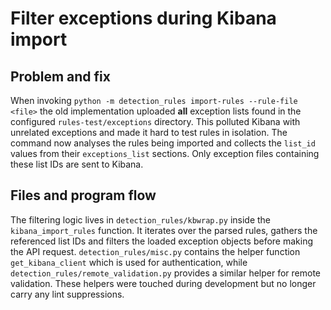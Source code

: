 # Filter exceptions during Kibana import

## Problem and fix

When invoking `python -m detection_rules import-rules --rule-file <file>` the old
implementation uploaded **all** exception lists found in the configured
`rules-test/exceptions` directory. This polluted Kibana with unrelated exceptions
and made it hard to test rules in isolation. The command now analyses the rules
being imported and collects the `list_id` values from their `exceptions_list`
sections. Only exception files containing these list IDs are sent to Kibana.

## Files and program flow

The filtering logic lives in `detection_rules/kbwrap.py` inside the
`kibana_import_rules` function. It iterates over the parsed rules, gathers the
referenced list IDs and filters the loaded exception objects before making the
API request. `detection_rules/misc.py` contains the helper function
`get_kibana_client` which is used for authentication, while
`detection_rules/remote_validation.py` provides a similar helper for remote
validation. These helpers were touched during development but no longer carry any
lint suppressions.
